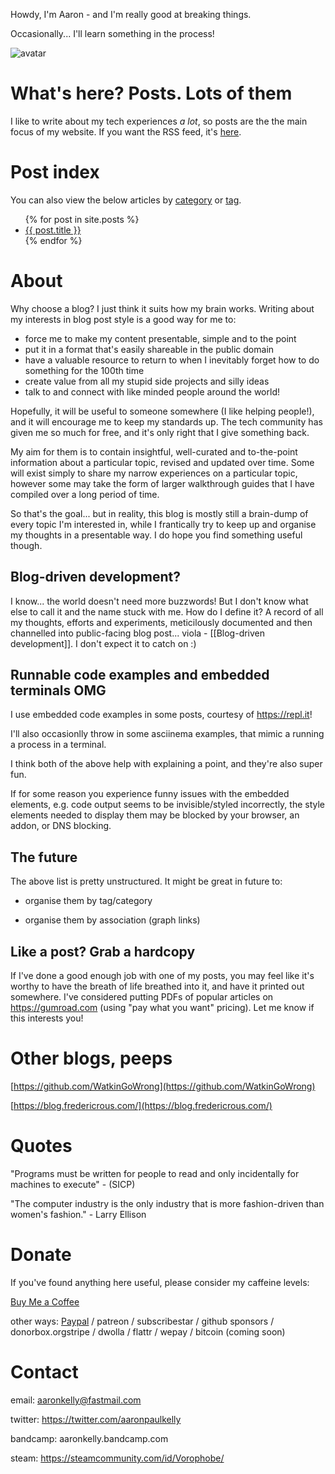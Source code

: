 Howdy, I'm Aaron - and I'm really good at breaking things.

Occasionally... I'll learn something in the process!

![avatar](https://avatars1.githubusercontent.com/u/29888436?s=460&u=03df457371669048031a735802c33b93d07a1f10&v=4)

# What's here? Posts. Lots of them

I like to write about my tech experiences *a lot*, so posts are the the main focus of my website. If you want the RSS feed, it's [here](https://aaronpkelly.github.io/feed.xml).

# Post index

You can also view the below articles by <a href="https://aaronpkelly.github.io/Categories.html">category</a> or <a href="https://aaronpkelly.github.io/Tags.html">tag</a>.

<ul>
  {% for post in site.posts %}
    <li>
      <a href="{{ post.url }}">{{ post.title }}</a>
    </li>
  {% endfor %}
</ul>

# About

Why choose a blog? I just think it suits how my brain works. Writing about my interests in blog post style is a good way for me to:

- force me to make my content presentable, simple and to the point
- put it in a format that's easily shareable in the public domain
- have a valuable resource to return to when I inevitably forget how to do something for the 100th time
- create value from all my stupid side projects and silly ideas
- talk to and connect with like minded people around the world!

Hopefully, it will be useful to someone somewhere (I like helping people!), and it will encourage me to keep my standards up. The tech community has given me so much for free, and it's only right that I give something back.

My aim for them is to contain insightful, well-curated and to-the-point information about a particular topic, revised and updated over time. Some will exist simply to share my narrow experiences on a particular topic, however some may take the form of larger walkthrough guides that I have compiled over a long period of time.

So that's the goal... but in reality, this blog is mostly still a brain-dump of every topic I'm interested in, while I frantically try to keep up and organise my thoughts in a presentable way. I do hope you find something useful though.

## Blog-driven development?

I know... the world doesn't need more buzzwords! But I don't know what else to call it and the name stuck with me. How do I define it? A record of all my thoughts, efforts and experiments, meticilously documented and then channelled into public-facing blog post... viola - [[Blog-driven development]]. I don't expect it to catch on :)

## Runnable code examples and embedded terminals OMG

I use embedded code examples in some posts, courtesy of https://repl.it!

I'll also occasionlly throw in some asciinema examples, that mimic a running a process in a terminal.

I think both of the above help with explaining a point, and they're also super fun.

If for some reason you experience funny issues with the embedded elements, e.g. code output seems to be invisible/styled incorrectly, the style elements needed to display them may be blocked by your browser, an addon, or DNS blocking.

## The future

The above list is pretty unstructured. It might be great in future to:

- organise them by tag/category

- organise them by association (graph links)

## Like a post? Grab a hardcopy

If I've done a good enough job with one of my posts, you may feel like it's worthy to have the breath of life breathed into it, and have it printed out somewhere. I've considered putting PDFs of popular articles on https://gumroad.com (using "pay what you want" pricing). Let me know if this interests you!

# Other blogs, peeps

[https://github.com/WatkinGoWrong](https://github.com/WatkinGoWrong)

[https://blog.fredericrous.com/](https://blog.fredericrous.com/)

# Quotes

"Programs must be written for people to read and only incidentally for machines
to execute" - (SICP)

"The computer industry is the only industry that is more fashion-driven than women's fashion." - Larry Ellison

# Donate

If you've found anything here useful, please consider my caffeine levels:

[Buy Me a Coffee](https://www.buymeacoffee.com/aaronkelly)

other ways: [Paypal](https://www.paypal.com/cgi-bin/webscr?cmd=_donations&business=DTJST2MAMPYQ8&currency_code=EUR&source=url) / patreon / subscribestar / github sponsors / donorbox.orgstripe / dwolla / flattr / wepay / bitcoin (coming soon)

# Contact

email: aaronkelly@fastmail.com

twitter: https://twitter.com/aaronpaulkelly

bandcamp: aaronkelly.bandcamp.com

steam: https://steamcommunity.com/id/Vorophobe/